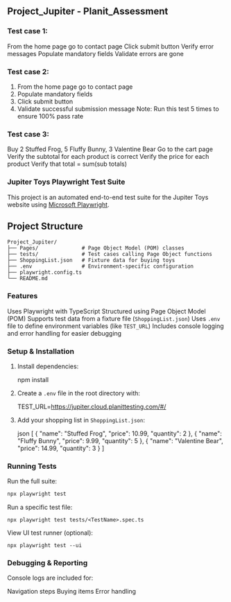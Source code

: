## Project_Jupiter - Planit_Assessment
### Test case 1:
From the home page go to contact page
Click submit button
Verify error messages
Populate mandatory fields
Validate errors are gone
### Test case 2:
1. From the home page go to contact page
2. Populate mandatory fields
3. Click submit button
4. Validate successful submission message
Note: Run this test 5 times to ensure 100% pass rate
### Test case 3:
Buy 2 Stuffed Frog, 5 Fluffy Bunny, 3 Valentine Bear
Go to the cart page
Verify the subtotal for each product is correct
Verify the price for each product
Verify that total = sum(sub totals)

### Jupiter Toys Playwright Test Suite

This project is an automated end-to-end test suite for the Jupiter Toys website using [Microsoft Playwright](https://playwright.dev/).

## Project Structure

```
Project_Jupiter/
├── Pages/              # Page Object Model (POM) classes
├── tests/              # Test cases calling Page Object functions
├── ShoppingList.json   # Fixture data for buying toys
├── .env                # Environment-specific configuration
├── playwright.config.ts
└── README.md
```
### Features

 Uses Playwright with TypeScript
 Structured using Page Object Model (POM)
 Supports test data from a fixture file (`ShoppingList.json`)
 Uses `.env` file to define environment variables (like `TEST_URL`)
 Includes console logging and error handling for easier debugging

###  Setup & Installation

1. Install dependencies:

   npm install


2. Create a `.env` file in the root directory with:

   TEST_URL=https://jupiter.cloud.planittesting.com/#/

3. Add your shopping list in `ShoppingList.json`:

   json
   [
     { "name": "Stuffed Frog", "price": 10.99, "quantity": 2 },
     { "name": "Fluffy Bunny", "price": 9.99, "quantity": 5 },
     { "name": "Valentine Bear", "price": 14.99, "quantity": 3 }
   ]


### Running Tests

 Run the full suite:
  ```bash
  npx playwright test
  ```
 Run a specific test file:
  ```
  npx playwright test tests/<TestName>.spec.ts
  ```
 View UI test runner (optional):
  ```
  npx playwright test --ui
  ```

### Debugging & Reporting

 Console logs are included for:

   Navigation steps
   Buying items
   Error handling

